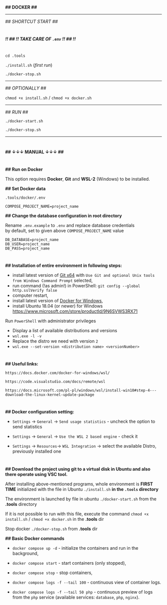 **## DOCKER ##**
****
*## SHORTCUT START ##*

#
***!! ## !! TAKE CARE OF `.env` !! ## !!***
#

`cd .tools`

`./install.sh` (*first run*)

`./docker-stop.sh`

****
*## OPTIONALLY ##*

`chmod +x install.sh` / `chmod +x docker.sh`
****
*## RUN ##*

`./docker-start.sh`

`./docker-stop.sh`
****
#
**## ↓↓↓ MANUAL ↓↓↓ ##**

#
**## Run on Docker**

This option requires **Docker**, **Git** and **WSL-2** (Windows) to be installed.

**## Set Docker data**

`.tools/docker/.env`  

[//]: # (* Obecnie docker używa głównego `.env` projektu)

[//]: # (`.env`  )
`COMPOSE_PROJECT_NAME=project_name`

**## Change the database configuration in root directory**

Rename `.env.example` to `.env` and replace database credentials
<br>by default, set to given above `COMPOSE_PROJECT_NAME` value

    DB_DATABASE=project_name  
    DB_USER=project_name  
    DB_PASS=project_name

#
**## Installation of entire environment in following steps:**
- install latest version of [Git x64](https://git-scm.com/download/win/) with `Use Git and optional Unix tools from Windows Command Prompt` selected,
- run command (!as admin!) in PowerShell:
`git config --global http.sslVerify false`
- computer restart,
- install latest version of [Docker for Windows](https://www.docker.com/products/docker#/windows),
- install Ubuntu 18.04 (or newer) for Windows https://www.microsoft.com/store/productId/9N6SVWS3RX71

Run `PowerShell` with administrator privileges

- Display a list of available distributions and versions
- `wsl.exe -l -v`
- Replace the distro we need with version `2`
- `wsl.exe --set-version <distribution name> <versionNumber>`
#
**## Useful links:**

    https://docs.docker.com/docker-for-windows/wsl/

    https://code.visualstudio.com/docs/remote/wsl

    https://docs.microsoft.com/pl-pl/windows/wsl/install-win10#step-4---download-the-linux-kernel-update-package
#
**## Docker configuration setting:**

- `Settings` -> `General` -> `Send usage statistics` - uncheck the option to send statistics

- `Settings` -> `General` -> `Use the WSL 2 based engine` - check it

- `Settings` -> `Resources`-> `WSL Integration` -> select the available Distro, previously installed one
#

**## Download the project using git to a virtual disk in Ubuntu and also there operate using VSC tool.**

After installing above-mentioned programs, whole environment is **FIRST TIME** initialized with the file in Ubuntu `./install.sh` **in the `.tools` directory**

The environment is launched by file in ubuntu `./docker-start.sh` from the **.tools** directory

If it is not possible to run with this file, execute the command `chmod +x install.sh` / `chmod +x docker.sh` in the **.tools** dir

Stop docker `./docker-stop.sh` from **.tools** dir

**## Basic Docker commands**


- `docker compose up -d` - initialize the containers and run in the background,

- `docker compose start` - start containers (only stopped),

- `docker compose stop` - stop containers,

- `docker compose logs -f --tail 100` - continuous view of container logs.

- `docker compose logs -f --tail 50 php` - continuous preview of logs from the `php` service (available services: `database`,
 `php`, `nginx`).
